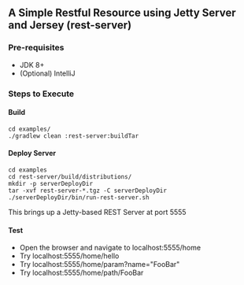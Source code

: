 ## A Simple Restful Resource using Jetty Server and Jersey (rest-server)

### Pre-requisites 

* JDK 8+
* (Optional) IntelliJ

### Steps to Execute

#### Build
```shell
cd examples/
./gradlew clean :rest-server:buildTar
```

#### Deploy Server
```shell
cd examples
cd rest-server/build/distributions/
mkdir -p serverDeployDir
tar -xvf rest-server-*.tgz -C serverDeployDir
./serverDeployDir/bin/run-rest-server.sh
```
This brings up a Jetty-based REST Server at port 5555

#### Test
* Open the browser and navigate to localhost:5555/home
* Try localhost:5555/home/hello
* Try localhost:5555/home/param?name="FooBar"
* Try localhost:5555/home/path/FooBar
